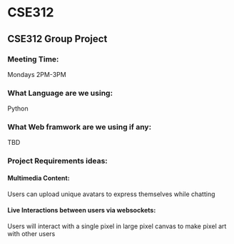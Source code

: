 # CSE312
## CSE312 Group Project

### Meeting Time:
Mondays 2PM-3PM

### What Language are we using: 
Python

### What Web framwork are we using if any:
TBD

### Project Requirements ideas:
#### Multimedia Content:
Users can upload unique avatars to express themselves while chatting
#### Live Interactions between users via websockets:
Users will interact with a single pixel in large pixel canvas to make pixel art with other users
